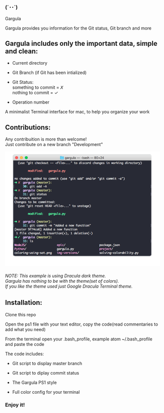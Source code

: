 # <h3> (´･･`) </h3> Gargula

Gargula provides you information for the Git status, Git branch and more

<h2>Gargula includes only the important data, simple and clean:</h2>

- Current directory

- Git Branch (if Git has been intialized)

- Git Status:<br>
       something to commit = 𝘟 <br>
       nothing to commit = ✓

- Operation number

A minimalist Terminal interface for mac, to help you organize your work

<h2>Contributions:</h2>

Any contribuition is more than welcome! <br> 
Just contribute on a new branch "Development"

![](gargula.png) 

<h6> NOTE:
This example is using Dracula dark theme. <br> 
Gargula has nothing to be with the theme(set of colors). <br> 
If you like the theme used just Google Dracula Terminal theme. </h6>


<h2>Installation: </h2>

Clone this repo  

Open the ps1 file with your text editor, copy the code(read commentaries to add what you need)

From the terminal open your .bash_profile, example atom ~/.bash_profile and paste the code 

The code includes: 

- Git script to display master branch

- Git script to diplay commit status

- The Gargula PS1 style

- Full color config for your terminal

<h3>Enjoy it!</h3>
